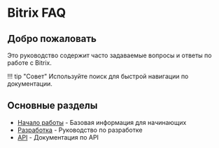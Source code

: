# Bitrix FAQ

## Добро пожаловать

Это руководство содержит часто задаваемые вопросы и ответы по работе с Bitrix.

!!! tip "Совет"
    Используйте поиск для быстрой навигации по документации.

## Основные разделы

- [Начало работы](getting-started/index.md) - Базовая информация для начинающих
- [Разработка](development/index.md) - Руководство по разработке
- [API](api/index.md) - Документация по API